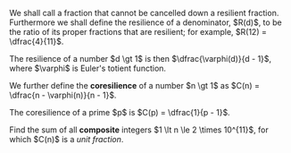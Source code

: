<p>We shall call a fraction that cannot be cancelled down a resilient fraction.<br /> Furthermore we shall define the resilience of a denominator, $R(d)$, to be the ratio of its proper fractions that are resilient; for example, $R(12) = \dfrac{4}{11}$.</p>

<p>The resilience of a number $d \gt 1$ is then $\dfrac{\varphi(d)}{d - 1}$, where $\varphi$ is Euler's totient function.</p>

<p>We further define the <b>coresilience</b> of a number $n \gt 1$ as $C(n) = \dfrac{n - \varphi(n)}{n - 1}$.</p>

<p>The coresilience of a prime $p$ is $C(p) = \dfrac{1}{p - 1}$.</p>

<p>Find the sum of all <b>composite</b> integers $1 \lt n \le 2 \times 10^{11}$, for which $C(n)$ is a <dfn title="A fraction with numerator 1">unit fraction</dfn>.</p>
